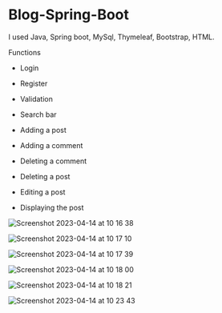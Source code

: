 # Blog-Spring-Boot


I used Java, Spring boot, MySql, Thymeleaf, Bootstrap, HTML.

Functions

- Login

- Register

- Validation

- Search bar

- Adding a post

- Adding a comment

- Deleting a comment

- Deleting a post

- Editing a post

- Displaying the post



![Screenshot 2023-04-14 at 10 16 38](https://user-images.githubusercontent.com/107129687/231986293-b290f57d-a76a-41ba-aa16-ce696bc5ec1b.png)

![Screenshot 2023-04-14 at 10 17 10](https://user-images.githubusercontent.com/107129687/231986367-4efd900a-c80b-4543-87fb-61f4b10ea990.png)

![Screenshot 2023-04-14 at 10 17 39](https://user-images.githubusercontent.com/107129687/231986466-893091db-fb39-4334-9360-386895328061.png)

![Screenshot 2023-04-14 at 10 18 00](https://user-images.githubusercontent.com/107129687/231986559-1c47585b-49fe-4d8d-b61b-ded845033c8c.png)

![Screenshot 2023-04-14 at 10 18 21](https://user-images.githubusercontent.com/107129687/231986638-a5bd582d-9dc9-4574-9001-b43900f0e7ab.png)

![Screenshot 2023-04-14 at 10 23 43](https://user-images.githubusercontent.com/107129687/231987809-b40f8099-9452-442f-bb51-30374b0346af.png)

